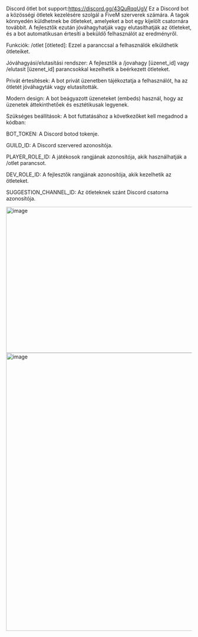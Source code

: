 Discord ötlet bot
support:https://discord.gg/43QuRqqUgV
Ez a Discord bot a közösségi ötletek kezelésére szolgál a FiveM szerverek számára. A tagok könnyedén küldhetnek be ötleteket, amelyeket a bot egy kijelölt csatornára továbbít. A fejlesztők ezután jóváhagyhatják vagy elutasíthatják az ötleteket, és a bot automatikusan értesíti a beküldő felhasználót az eredményről.

Funkciók:
/otlet [ötleted]: Ezzel a paranccsal a felhasználók elküldhetik ötleteiket.

Jóváhagyási/elutasítási rendszer: A fejlesztők a /jovahagy [üzenet_id] vagy /elutasit [üzenet_id] parancsokkal kezelhetik a beérkezett ötleteket.

Privát értesítések: A bot privát üzenetben tájékoztatja a felhasználót, ha az ötletét jóváhagyták vagy elutasították.

Modern design: A bot beágyazott üzeneteket (embeds) használ, hogy az üzenetek áttekinthetőek és esztétikusak legyenek.

Szükséges beállítások:
A bot futtatásához a következőket kell megadnod a kódban:

BOT_TOKEN: A Discord botod tokenje.

GUILD_ID: A Discord szervered azonosítója.

PLAYER_ROLE_ID: A játékosok rangjának azonosítója, akik használhatják a /otlet parancsot.

DEV_ROLE_ID: A fejlesztők rangjának azonosítója, akik kezelhetik az ötleteket.

SUGGESTION_CHANNEL_ID: Az ötleteknek szánt Discord csatorna azonosítója.

<img width="719" height="395" alt="image" src="https://github.com/user-attachments/assets/d53b8ea8-e3a3-48ad-968c-6835258c75e6" />
<img width="785" height="752" alt="image" src="https://github.com/user-attachments/assets/c2db2fe3-459e-431b-acb0-f8e59d123da6" />

